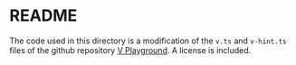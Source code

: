 # README

The code used in this directory is a modification of the `v.ts` and `v-hint.ts`
files of the github repository [V Playground](https://github.com/vlang/playground).
A license is included.
